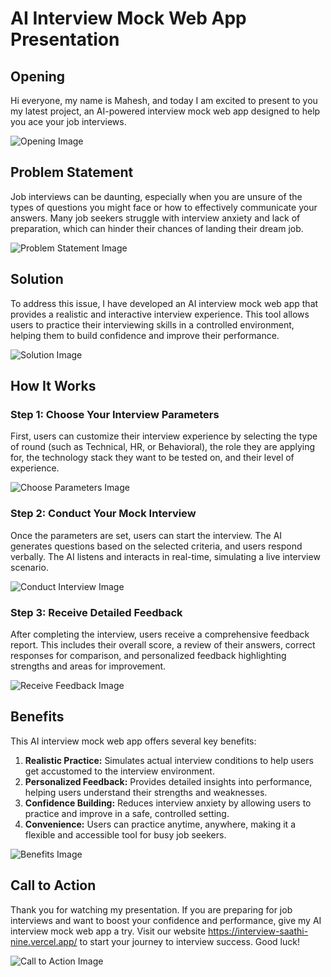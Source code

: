 # AI Interview Mock Web App Presentation

## Opening

Hi everyone, my name is Mahesh, and today I am excited to present to you my latest project, an AI-powered interview mock web app designed to help you ace your job interviews.

![Opening Image](path/to/opening-image.png)

## Problem Statement

Job interviews can be daunting, especially when you are unsure of the types of questions you might face or how to effectively communicate your answers. Many job seekers struggle with interview anxiety and lack of preparation, which can hinder their chances of landing their dream job.

![Problem Statement Image](path/to/problem-statement-image.png)

## Solution

To address this issue, I have developed an AI interview mock web app that provides a realistic and interactive interview experience. This tool allows users to practice their interviewing skills in a controlled environment, helping them to build confidence and improve their performance.

![Solution Image](path/to/solution-image.png)

## How It Works

### Step 1: Choose Your Interview Parameters

First, users can customize their interview experience by selecting the type of round (such as Technical, HR, or Behavioral), the role they are applying for, the technology stack they want to be tested on, and their level of experience.

![Choose Parameters Image](path/to/choose-parameters-image.png)

### Step 2: Conduct Your Mock Interview

Once the parameters are set, users can start the interview. The AI generates questions based on the selected criteria, and users respond verbally. The AI listens and interacts in real-time, simulating a live interview scenario.

![Conduct Interview Image](path/to/conduct-interview-image.png)

### Step 3: Receive Detailed Feedback

After completing the interview, users receive a comprehensive feedback report. This includes their overall score, a review of their answers, correct responses for comparison, and personalized feedback highlighting strengths and areas for improvement.

![Receive Feedback Image](path/to/receive-feedback-image.png)

## Benefits

This AI interview mock web app offers several key benefits:

1. **Realistic Practice:** Simulates actual interview conditions to help users get accustomed to the interview environment.
2. **Personalized Feedback:** Provides detailed insights into performance, helping users understand their strengths and weaknesses.
3. **Confidence Building:** Reduces interview anxiety by allowing users to practice and improve in a safe, controlled setting.
4. **Convenience:** Users can practice anytime, anywhere, making it a flexible and accessible tool for busy job seekers.

![Benefits Image](path/to/benefits-image.png)

## Call to Action

Thank you for watching my presentation. If you are preparing for job interviews and want to boost your confidence and performance, give my AI interview mock web app a try. Visit our website https://interview-saathi-nine.vercel.app/ to start your journey to interview success. Good luck!

![Call to Action Image](path/to/call-to-action-image.png)

